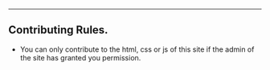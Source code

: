 ----------
Contributing Rules.
----------

- You can only contribute to the html, css or js of this site if the admin of the site has granted you permission.
